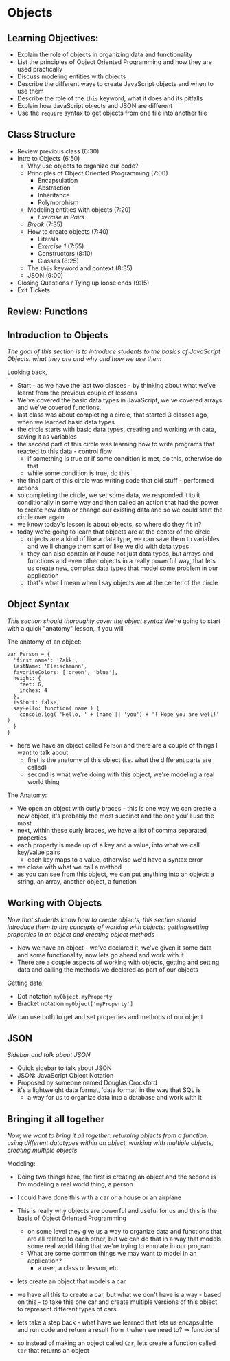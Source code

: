 # Objects

## Learning Objectives:
- Explain the role of objects in organizing data and functionality
- List the principles of Object Oriented Programming and how they are used practically
- Discuss modeling entities with objects
- Describe the different ways to create JavaScript objects and when to use them
- Describe the role of the `this` keyword, what it does and its pitfalls
- Explain how JavaScript objects and JSON are different
- Use the `require` syntax to get objects from one file into another file

## Class Structure
- Review previous class (6:30)
- Intro to Objects (6:50)
  - Why use objects to organize our code?
  - Principles of Object Oriented Programming (7:00)
    - Encapsulation
    - Abstraction
    - Inheritance
    - Polymorphism
  - Modeling entities with objects (7:20)
    - *Exercise in Pairs*
  - *Break* (7:35)
  - How to create objects (7:40)
    - Literals
    - *Exercise 1* (7:55)
    - Constructors (8:10)
    - Classes (8:25)
  - The `this` keyword and context (8:35)
  - JSON (9:00)
- Closing Questions / Tying up loose ends (9:15)
- Exit Tickets

## Review: Functions

## Introduction to Objects
*The goal of this section is to introduce students to the basics of JavaScript Objects: what they are and why and how we use them*

Looking back,
- Start - as we have the last two classes - by thinking about what we've learnt from the previous couple of lessons
- We've covered the basic data types in JavaScript, we've covered arrays and we've covered functions.
- last class was about completing a circle, that started 3 classes ago, when we learned basic data types
- the circle starts with basic data types, creating and working with data, saving it as variables
- the second part of this circle was learning how to write programs that reacted to this data - control flow
  - if something is true or if some condition is met, do this, otherwise do that
  - while some condition is true, do this
- the final part of this circle was writing code that did stuff - performed actions
- so completing the circle, we set some data, we responded it to it conditionally in some way and then called an action that had the power to create new data or change our existing data and so we could start the circle over again
- we know today's lesson is about objects, so where do they fit in?
- today we're going to learn that objects are at the center of the circle
  - objects are a kind of like a data type, we can save them to variables and we'll change them sort of like we did with data types
  - they can also contain or house not just data types, but arrays and functions and even other objects in a really powerful way, that lets us create new, complex data types that model some problem in our application
  - that's what I mean when I say objects are at the center of the circle

## Object Syntax
*This section should thoroughly cover the object syntax*
We're going to start with a quick "anatomy" lesson, if you will

The anatomy of an object:
```
var Person = {
  'first name': 'Zakk',
  lastName: 'Fleischmann',
  favoriteColors: ['green', 'blue'],
  height: {
    feet: 6,
    inches: 4
  },
  isShort: false,
  sayHello: function( name ) {
    console.log( 'Hello, ' + (name || 'you') + '! Hope you are well!' )
  }
}
```

- here we have an object called `Person` and there are a couple of things I want to talk about
  - first is the anatomy of this object (i.e. what the different parts are called)
  - second is what we're doing with this object, we're modeling a real world thing

The Anatomy:
- We open an object with curly braces - this is one way we can create a new object, it's probably the most succinct and the one you'll use the most
- next, within these curly braces, we have a list of comma separated properties
- each property is made up of a key and a value, into what we call key/value pairs
  - each key maps to a value, otherwise we'd have a syntax error
- we close with what we call a method
- as you can see from this object, we can put anything into an object: a string, an array, another object, a function  


## Working with Objects
*Now that students know how to create objects, this section should introduce them to the concepts of working with objects: getting/setting properties in an object and creating object methods*
- Now we have an object - we've declared it, we've given it some data and some functionality, now lets go ahead and work with it
- There are a couple aspects of working with objects, getting and setting data and calling the methods we declared as part of our objects

Getting data:
- Dot notation
`myObject.myProperty`
- Bracket notation
`myObject['myProperty']`

We can use both to get and set properties and methods of our object


## JSON
*Sidebar and talk about JSON*
- Quick sidebar to talk about JSON
- JSON: JavaScript Object Notation
- Proposed by someone named Douglas Crockford
- it's a lightweight data format, 'data format' in the way that SQL is
  - a way for us to organize data into a database and work with it

## Bringing it all together
*Now, we want to bring it all together: returning objects from a function, using different datatypes within an object, working with multiple objects, creating multiple objects*

Modeling:
- Doing two things here, the first is creating an object and the second is I'm modeling a real world thing, a person
- I could have done this with a car or a house or an airplane
- This is really why objects are powerful and useful for us and this is the basis of Object Oriented Programming
  - on some level they give us a way to organize data and functions that are all related to each other, but we can do that in a way that models some real world thing that we're trying to emulate in our program
  - What are some common things we may want to model in an application?
    - a user, a class or lesson, etc


- lets create an object that models a car
- we have all this to create a car, but what we don't have is a way - based on this - to take this one car and create multiple versions of this object to represent different types of cars
- lets take a step back - what have we learned that lets us encapsulate and run code and return a result from it when we need to? => functions!
- so instead of making an object called `Car`, lets create a function called `Car` that returns an object

